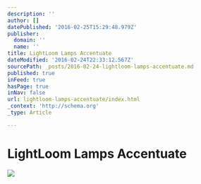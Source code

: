 ```yaml
---
description: ''
author: []
datePublished: '2016-02-25T15:29:48.979Z'
publisher:
  domain: ''
  name: ''
title: LightLoom Lamps Accentuate
dateModified: '2016-02-24T22:33:12.567Z'
sourcePath: _posts/2016-02-24-lightloom-lamps-accentuate.md
published: true
inFeed: true
hasPage: true
inNav: false
url: lightloom-lamps-accentuate/index.html
_context: 'http://schema.org'
_type: Article

---
```

# LightLoom Lamps Accentuate
![](https://the-grid-user-content.s3-us-west-2.amazonaws.com/b006f321-aa36-4413-9413-8912690114e3.png)